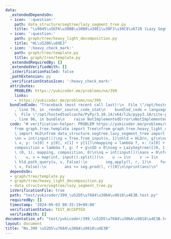 ```yaml
---
data:
  _extendedDependsOn:
  - icon: ':question:'
    path: data_structure/segtree/lazy_segment_tree.py
    title: "\u9045\u5EF6\u30BB\u30B0\u30E1\u30F3\u30C8\u6728 (Lazy Segment Tree)"
  - icon: ':question:'
    path: graph/tree/heavy_light_decomposition.py
    title: "HL\u5206\u89E3"
  - icon: ':heavy_check_mark:'
    path: graph/tree/template.py
    title: graph/tree/template.py
  _extendedRequiredBy: []
  _extendedVerifiedWith: []
  _isVerificationFailed: false
  _pathExtension: py
  _verificationStatusIcon: ':heavy_check_mark:'
  attributes:
    PROBLEM: https://yukicoder.me/problems/no/399
    links:
    - https://yukicoder.me/problems/no/399
  bundledCode: "Traceback (most recent call last):\n  File \"/opt/hostedtoolcache/PyPy/3.10.14/x64/lib/pypy3.10/site-packages/onlinejudge_verify/documentation/build.py\"\
    , line 76, in _render_source_code_stat\n    bundled_code = language.bundle(\n\
    \  File \"/opt/hostedtoolcache/PyPy/3.10.14/x64/lib/pypy3.10/site-packages/onlinejudge_verify/languages/python.py\"\
    , line 96, in bundle\n    raise NotImplementedError\nNotImplementedError\n"
  code: "# verification-helper: PROBLEM https://yukicoder.me/problems/no/399\n\n\n\
    from graph.tree.template import Tree\nfrom graph.tree.heavy_light_decomposition\
    \ import HLD\nfrom data_structure.segtree.lazy_segment_tree import LazySegtree\n\
    \nn = int(input())\ng = Tree.from_input(n, 1)\nhld = HLD(n, g)\n\nop = lambda\
    \ x, y: (x[0] + y[0], x[1] + y[1])\nmapping = lambda f, x: (x[0] + f * x[1], x[1])\n\
    composition = lambda f, g: f + g\nID = 0\nseg = LazySegtree([(0, 1)] * n, op,\
    \ (0, 1), mapping, composition, 0)\n\nq = int(input())\nans = 0\nfor _ in range(q):\n\
    \    u, v = map(int, input().split())\n    u -= 1\n    v -= 1\n    for l, r in\
    \ hld.path_query(u, v, False):\n        seg.apply(l, r, 1)\n    for l, r in hld.path_query(u,\
    \ v, False):\n        ans += seg.prod(l, r)[0]\n\nprint(ans)\n"
  dependsOn:
  - graph/tree/template.py
  - graph/tree/heavy_light_decomposition.py
  - data_structure/segtree/lazy_segment_tree.py
  isVerificationFile: true
  path: "test/yukicoder/399_\u52D5\u7684\u306A\u9818\u4E3B.test.py"
  requiredBy: []
  timestamp: '2024-09-03 08:35:19+09:00'
  verificationStatus: TEST_ACCEPTED
  verifiedWith: []
documentation_of: "test/yukicoder/399_\u52D5\u7684\u306A\u9818\u4E3B.test.py"
layout: document
title: "No.399 \u52D5\u7684\u306A\u9818\u4E3B"
---
```

